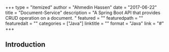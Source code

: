+++
type = "itemized"
author = "Ahmedin Hassen"
date = "2017-06-22"
title = "Document-Service"
description = "A Spring Boot API that provides CRUD operation on a document. "
featured = ""
featuredpath = ""
featuredalt = ""
categories = ["Java"]
linktitle = ""
format = "Java"
link = "#"
+++

## Introduction

